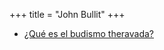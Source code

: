 +++
title = "John Bullit"
+++


  * [¿Qué es el budismo theravada?](http://dhammamagga.wordpress.com/textos/john-bullit/que-es-el-budismo-theravada/)
